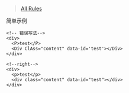 > [All Rules](https://github.com/yaniswang/HTMLHint/wiki/Rules)

简单示例
```
<!-- 错误写法-->
<div>
  <P>test</P>
  <Div ClAss="content" data-id='test'></Div>
</div>

<!--right-->
<div>
  <p>test</p>
  <div class="content" data-id="test"></div>
</div>
```
